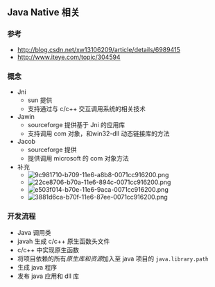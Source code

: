 

## Java Native 相关
### 参考
- http://blog.csdn.net/xw13106209/article/details/6989415
- http://www.iteye.com/topic/304594

### 概念
- Jni
    + sun 提供
    + 支持通过与 c/c++ 交互调用系统的相关技术
- Jawin
    + sourceforge 提供基于 Jni 的应用库
    + 支持调用 com 对象，和win32-dll 动态链接库的方法
- Jacob
    + sourceforge 提供
    + 提供调用 microsoft 的 com 对象方法
- 补充
    + ![9c981710-b709-11e6-a8b8-0071cc916200.png](http://7xsy59.com1.z0.glb.clouddn.com/9c981710-b709-11e6-a8b8-0071cc916200.png)
    + ![22ce8706-b70a-11e6-894c-0071cc916200.png](http://7xsy59.com1.z0.glb.clouddn.com/22ce8706-b70a-11e6-894c-0071cc916200.png)
    + ![e503f014-b70e-11e6-9aca-0071cc916200.png](http://7xsy59.com1.z0.glb.clouddn.com/e503f014-b70e-11e6-9aca-0071cc916200.png)
    + ![3881d6ca-b70f-11e6-87ee-0071cc916200.png](http://7xsy59.com1.z0.glb.clouddn.com/3881d6ca-b70f-11e6-87ee-0071cc916200.png)

### 开发流程
- Java 调用类
- javah 生成 c/c++ 原生函数头文件
- c/c++ 中实现原生函数
- 将项目依赖的所有*原生库和资源*加入至 java 项目的 `java.library.path`
- 生成 java 程序
- 发布 java 应用和 dll 库

